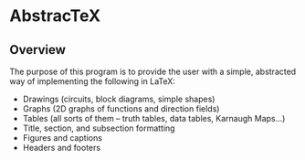 # AbstracTeX
## Overview
The purpose of this program is to provide the user with a simple, abstracted way of implementing the following in LaTeX:
- Drawings (circuits, block diagrams, simple shapes)
- Graphs (2D graphs of functions and direction fields)
- Tables (all sorts of them – truth tables, data tables, Karnaugh Maps...)
- Title, section, and subsection formatting
- Figures and captions
- Headers and footers
